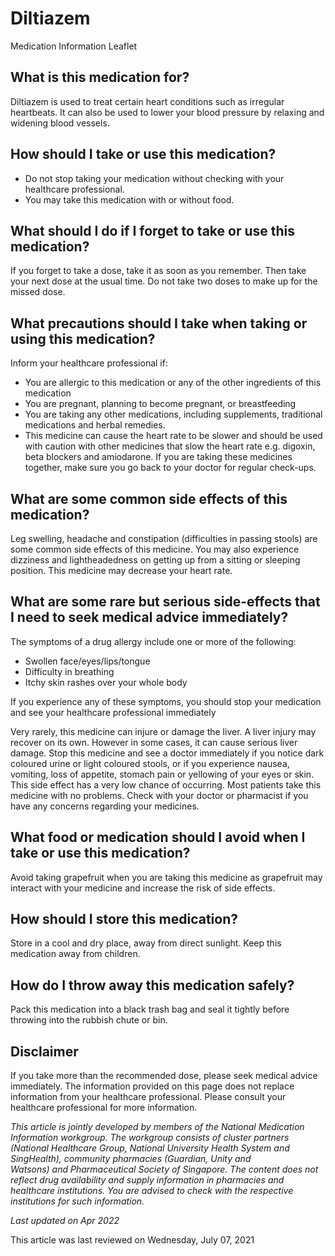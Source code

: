 # Diltiazem

Medication Information Leaflet

What is this medication for?
----------------------------

Diltiazem is used to treat certain heart conditions such as irregular heartbeats. It can also be used to lower your blood pressure by relaxing and widening blood vessels.

How should I take or use this medication?
-----------------------------------------

* Do not stop taking your medication without checking with your healthcare professional.
* You may take this medication with or without food.

What should I do if I forget to take or use this medication?
------------------------------------------------------------

If you forget to take a dose, take it as soon as you remember. Then take your next dose at the usual time. Do not take two doses to make up for the missed dose.

What precautions should I take when taking or using this medication?
--------------------------------------------------------------------

Inform your healthcare professional if:

* You are allergic to this medication or any of the other ingredients of this medication
* You are pregnant, planning to become pregnant, or breastfeeding
* You are taking any other medications, including supplements, traditional medications and herbal remedies.
* This medicine can cause the heart rate to be slower and should be used with caution with other medicines that slow the heart rate e.g. digoxin, beta blockers and amiodarone. If you are taking these medicines together, make sure you go back to your doctor for regular check-ups.

What are some common side effects of this medication?
-----------------------------------------------------

Leg swelling, headache and constipation (difficulties in passing stools) are some common side effects of this medicine. You may also experience dizziness and lightheadedness on getting up from a sitting or sleeping position. This medicine may decrease your heart rate.

What are some rare but serious side-effects that I need to seek medical advice immediately?
-------------------------------------------------------------------------------------------

The symptoms of a drug allergy include one or more of the following:

* Swollen face/eyes/lips/tongue
* Difficulty in breathing
* Itchy skin rashes over your whole body

If you experience any of these symptoms, you should stop your medication and see your healthcare professional immediately

Very rarely, this medicine can injure or damage the liver. A liver injury may recover on its own. However in some cases, it can cause serious liver damage. Stop this medicine and see a doctor immediately if you notice dark coloured urine or light coloured stools, or if you experience nausea, vomiting, loss of appetite, stomach pain or yellowing of your eyes or skin. This side effect has a very low chance of occurring. Most patients take this medicine with no problems. Check with your doctor or pharmacist if you have any concerns regarding your medicines.

What food or medication should I avoid when I take or use this medication?
--------------------------------------------------------------------------

Avoid taking grapefruit when you are taking this medicine as grapefruit may interact with your medicine and increase the risk of side effects.

How should I store this medication?
-----------------------------------

Store in a cool and dry place, away from direct sunlight. Keep this medication away from children.

How do I throw away this medication safely?
-------------------------------------------

Pack this medication into a black trash bag and seal it tightly before throwing into the rubbish chute or bin.

Disclaimer
----------

If you take more than the recommended dose, please seek medical advice immediately. The information provided on this page does not replace information from your healthcare professional. Please consult your healthcare professional for more information.

*This article is jointly developed by members of the National Medication Information workgroup. The workgroup consists of cluster partners (National Healthcare Group, National University Health System and SingHealth), community pharmacies (Guardian, Unity and Watsons) and Pharmaceutical Society of Singapore. The content does not reflect drug availability and supply information in pharmacies and healthcare institutions. You are advised to check with the respective institutions for such information.*

*Last updated on Apr 2022*

This article was last reviewed on
Wednesday, July 07, 2021